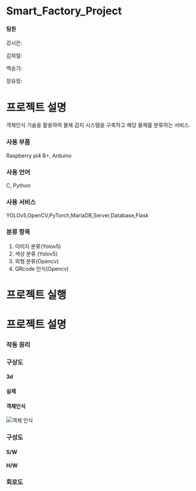 # Smart_Factory_Project
#### 팀원
강시은:

김희철:

백승기:

장유정:

# 프로젝트 설명
객체인식 기술을 활용하여 물체 감지 시스템을 구축하고 해당 물체를 분류하는 서비스.

### 사용 부품

Raspberry pi4 B+, Arduino

### 사용 언어

C, Python

### 사용 서비스

YOLOv5,OpenCV,PyTorch,MariaDB,Server,Database,Flask

### 분류 항목
1. 이미지 분류(Yolov5)
2. 색상 분류 (Yolov5)
3. 외형 분류(Opencv)
4. QRcode 인식(Opencv)

# 프로젝트 실행

# 프로젝트 설명

### 작동 원리

### 구상도
#### 3d
#### 실제
#### 객체인식
![객체 인식](https://github.com/jjang-yu/Smart_Factory_Project/assets/160578079/888c4f6e-4acb-495d-b9d8-2b20849d4802)

### 구성도
#### S/W
#### H/W

### 회로도
